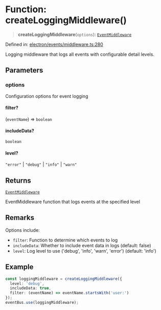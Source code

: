 # Function: createLoggingMiddleware()

> **createLoggingMiddleware**(`options`): [`EventMiddleware`](../../TypedEventBus/type-aliases/EventMiddleware.md)

Defined in: [electron/events/middleware.ts:280](https://github.com/Nick2bad4u/Uptime-Watcher/blob/3cce0c3b352c8390536ca3c7399ece50a05faf18/electron/events/middleware.ts#L280)

Logging middleware that logs all events with configurable detail levels.

## Parameters

### options

Configuration options for event logging

#### filter?

(`eventName`) => `boolean`

#### includeData?

`boolean`

#### level?

`"error"` \| `"debug"` \| `"info"` \| `"warn"`

## Returns

[`EventMiddleware`](../../TypedEventBus/type-aliases/EventMiddleware.md)

EventMiddleware function that logs events at the specified level

## Remarks

Options include:
- `filter`: Function to determine which events to log
- `includeData`: Whether to include event data in logs (default: false)
- `level`: Log level to use ('debug', 'info', 'warn', 'error') (default: 'info')

## Example

```typescript
const loggingMiddleware = createLoggingMiddleware({
  level: 'debug',
  includeData: true,
  filter: (eventName) => eventName.startsWith('user:')
});
eventBus.use(loggingMiddleware);
```
